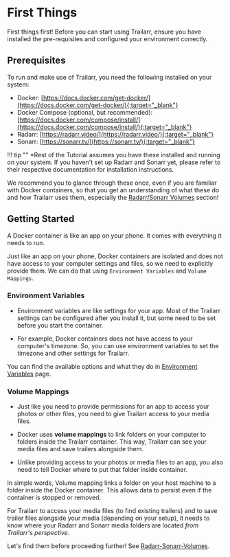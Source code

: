 # First Things
First things first! Before you can start using Trailarr, ensure you have installed the pre-requisites and configured your environment correctly. 

## Prerequisites
To run and make use of Trailarr, you need the following installed on your system:

- Docker: [https://docs.docker.com/get-docker/](https://docs.docker.com/get-docker/){:target="_blank"}
- Docker Compose (optional, but recommended): [https://docs.docker.com/compose/install/](https://docs.docker.com/compose/install/){:target="_blank"}
- Radarr: [https://radarr.video/](https://radarr.video/){:target="_blank"}
- Sonarr: [https://sonarr.tv/](https://sonarr.tv/){:target="_blank"}

!!! tip ""
    *Rest of the Tutorial assumes you have these installed and running on your system. If you haven't set up Radarr and Sonarr yet, please refer to their respective documentation for installation instructions.

We recommend you to glance through these once, even if you are familiar with Docker containers, so that you get an understanding of what these do and how Trailarr uses them, especially the [Radarr/Sonarr Volumes](./radarr-sonarr-volumes.md) section! 

## Getting Started
A Docker container is like an app on your phone. It comes with everything it needs to run.

Just like an app on your phone, Docker containers are isolated and does not have access to your computer settings and files, so we need to explicitly provide them. We can do that using `Environment Variables` and `Volume Mappings`.

### Environment Variables

- Environment variables are like settings for your app. Most of the Trailarr settings can be configured after you install it, but some need to be set before you start the container. 

- For example, Docker containers does not have access to your computer's timezone. So, you can use environment variables to set the timezone and other settings for Trailarr.

You can find the available options and what they do in [Environment Variables](./environment-variables.md) page.

### Volume Mappings

- Just like you need to provide permissions for an app to access your photos or other files, you need to give Trailarr access to your media files.

- Docker uses **volume mappings** to link folders on your computer to folders inside the Trailarr container. This way, Trailarr can see your media files and save trailers alongside them.

- Unlike providing access to your photos or media files to an app, you also need to tell Docker where to put that folder inside container.

In simple words, Volume mapping links a folder on your host machine to a folder inside the Docker container. This allows data to persist even if the container is stopped or removed.

For Trailarr to access your media files (to find existing trailers) and to save trailer files alongside your media (depending on your setup), it needs to know where your Radarr and Sonarr media folders are located *from Trailarr's perspective*.

Let's find them before proceeding further! See [Radarr-Sonarr-Volumes](./radarr-sonarr-volumes.md).

